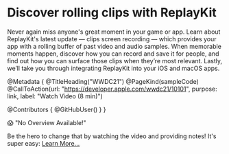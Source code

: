 # Discover rolling clips with ReplayKit

Never again miss anyone's great moment in your game or app. Learn about ReplayKit's latest update — clips screen recording — which provides your app with a rolling buffer of past video and audio samples. When memorable moments happen, discover how you can record and save it for people, and find out how you can surface those clips when they’re most relevant. Lastly, we’ll take you through integrating ReplayKit into your iOS and macOS apps.

@Metadata {
   @TitleHeading("WWDC21")
   @PageKind(sampleCode)
   @CallToAction(url: "https://developer.apple.com/wwdc21/10101", purpose: link, label: "Watch Video (8 min)")

   @Contributors {
      @GitHubUser(<replace this with your GitHub handle>)
   }
}

😱 "No Overview Available!"

Be the hero to change that by watching the video and providing notes! It's super easy:
 [Learn More…](https://wwdcnotes.github.io/WWDCNotes/documentation/wwdcnotes/contributing)
